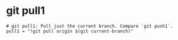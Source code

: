 # git pull1

```gitconfig
# git pull1: Pull just the current branch. Compare `git push1`.
pull1 = "!git pull origin $(git current-branch)"
```